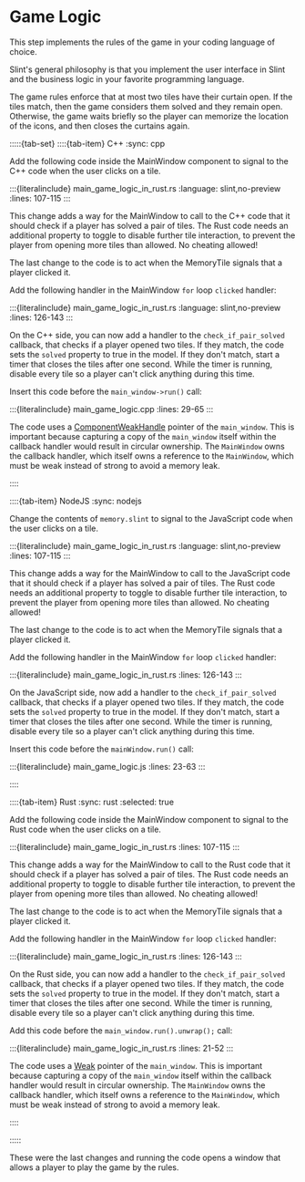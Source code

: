 <!-- Copyright © SixtyFPS GmbH <info@slint.dev> ; SPDX-License-Identifier: MIT -->

# Game Logic

This step implements the rules of the game in your coding language of choice.

Slint's general philosophy is that you implement the user interface in Slint and the business logic in your favorite programming
language.

The game rules enforce that at most two tiles have their curtain open. If the tiles match, then the game
considers them solved and they remain open. Otherwise, the game waits briefly so the player can memorize
the location of the icons, and then closes the curtains again.

:::::{tab-set}
::::{tab-item} C++
:sync: cpp

Add the following code inside the <span class="hljs-title">MainWindow</span> component to signal to the C++ code when the user clicks on a tile.

:::{literalinclude} main_game_logic_in_rust.rs
:language: slint,no-preview
:lines: 107-115
:::

This change adds a way for the <span class="hljs-title">MainWindow</span> to call to the C++ code that it should
check if a player has solved a pair of tiles. The Rust code needs an additional property to toggle to disable further
tile interaction, to prevent the player from opening more tiles than allowed. No cheating allowed!

The last change to the code is to act when the <span class="hljs-title">MemoryTile</span> signals that a player clicked it.

Add the following handler in the <span class="hljs-title">MainWindow</span> `for` loop `clicked` handler:

:::{literalinclude} main_game_logic_in_rust.rs
:language: slint,no-preview
:lines: 126-143
:::


On the C++ side, you can now add a handler to the `check_if_pair_solved` callback, that checks if a player opened two tiles.
If they match, the code sets the `solved` property to true in the model. If they don't
match, start a timer that closes the tiles after one second. While the timer is running, disable every tile so
a player can't click anything during this time.

Insert this code before the `main_window->run()` call:

:::{literalinclude} main_game_logic.cpp
:lines: 29-65
:::

The code uses a [ComponentWeakHandle](https://slint.dev/docs/cpp/api/classslint_1_1ComponentWeakHandle) pointer of the `main_window`. This is
important because capturing a copy of the `main_window` itself within the callback handler would result in circular ownership.
The `MainWindow` owns the callback handler, which itself owns a reference to the `MainWindow`, which must be weak
instead of strong to avoid a memory leak.

::::

::::{tab-item} NodeJS
:sync: nodejs

Change the contents of `memory.slint` to signal to the JavaScript code when the user clicks on a tile.

:::{literalinclude} main_game_logic_in_rust.rs
:language: slint,no-preview
:lines: 107-115
:::

This change adds a way for the <span class="hljs-title">MainWindow</span> to call to the JavaScript code that it should
check if a player has solved a pair of tiles. The Rust code needs an additional property to toggle to disable further
tile interaction, to prevent the player from opening more tiles than allowed. No cheating allowed!

The last change to the code is to act when the <span class="hljs-title">MemoryTile</span> signals that a player clicked it.

Add the following handler in the <span class="hljs-title">MainWindow</span> `for` loop `clicked` handler:

:::{literalinclude} main_game_logic_in_rust.rs
:lines: 126-143
:::

On the JavaScript side, now add a handler to the `check_if_pair_solved` callback, that checks if a player opened two tiles. If they match, the code sets the `solved` property to true in the model. If they don't
match, start a timer that closes the tiles after one second. While the timer is running, disable every tile so
a player can't click anything during this time.

Insert this code before the `mainWindow.run()` call:

:::{literalinclude} main_game_logic.js
:lines: 23-63
:::

::::

::::{tab-item} Rust
:sync: rust
:selected: true

Add the following code inside the <span class="hljs-title">MainWindow</span> component to signal to the Rust code when the user clicks on a tile.

:::{literalinclude} main_game_logic_in_rust.rs
:lines: 107-115
:::

This change adds a way for the <span class="hljs-title">MainWindow</span> to call to the Rust code that it should
check if a player has solved a pair of tiles. The Rust code needs an additional property to toggle to disable further
tile interaction, to prevent the player from opening more tiles than allowed. No cheating allowed!

The last change to the code is to act when the <span class="hljs-title">MemoryTile</span> signals that a player clicked it.

Add the following handler in the <span class="hljs-title">MainWindow</span> `for` loop `clicked` handler:

:::{literalinclude} main_game_logic_in_rust.rs
:lines: 126-143
:::

On the Rust side, you can now add a handler to the `check_if_pair_solved` callback, that checks if a player opened two tiles.
If they match, the code sets the `solved` property to true in the model. If they don't
match, start a timer that closes the tiles after one second. While the timer is running, disable every tile so
a player can't click anything during this time.

Add this code before the `main_window.run().unwrap();` call:

:::{literalinclude} main_game_logic_in_rust.rs
:lines: 21-52
:::

The code uses a [Weak](https://slint.dev/docs/rust/slint/struct.Weak) pointer of the `main_window`. This is
important because capturing a copy of the `main_window` itself within the callback handler would result in circular ownership.
The `MainWindow` owns the callback handler, which itself owns a reference to the `MainWindow`, which must be weak
instead of strong to avoid a memory leak.

::::

:::::

These were the last changes and running the code opens a window that allows a player to play the game by the rules.
